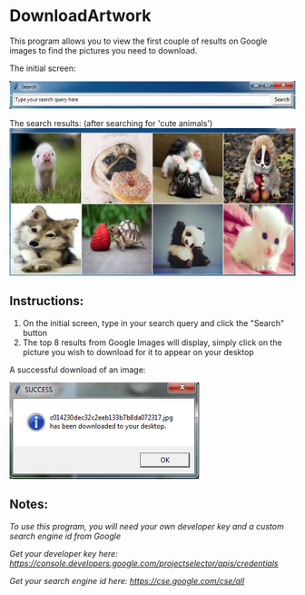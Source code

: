 # DownloadArtwork
This program allows you to view the first couple of results on Google images to find the pictures you need to download.

The initial screen:

![alt tag](https://github.com/milan102/DownloadArtwork/blob/master/sample1.png)

The search results: (after searching for 'cute animals')
![alt tag](https://github.com/milan102/DownloadArtwork/blob/master/sample2.png)

## Instructions:
1) On the initial screen, type in your search query and click the "Search" button
2) The top 8 results from Google Images will display, simply click on the picture you wish to download for it to appear on your desktop

A successful download of an image:

![alt tag](https://github.com/milan102/DownloadArtwork/blob/master/sample3.png)

## Notes:

*To use this program, you will need your own developer key and a custom search engine id from Google*

*Get your developer key here: https://console.developers.google.com/projectselector/apis/credentials*

*Get your search engine id here: https://cse.google.com/cse/all*
